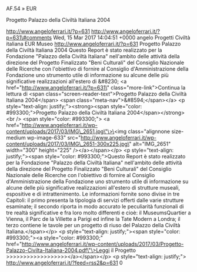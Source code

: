 AF.54 » EUR

Progetto Palazzo della Civiltà Italiana 2004

http://www.angeloferrari.it/?p=631 http://www.angeloferrari.it/?p=631\#comments Wed, 15 Mar 2017 14:04:51 +0000 angelo Progetti Civiltà italiana EUR Museo http://www.angeloferrari.it/?p=631 Progetto Palazzo della Civiltà Italiana 2004 Questo Report è stato realizzato per la Fondazione "Palazzo della Civiltà Italiana"  nell'ambito delle attività della direzione del Progetto Finalizzato "Beni Culturali" del Consiglio Nazionale delle Ricerche con l'obiettivo di fornire al Consiglio d'Amministrazione  della Fondazione uno strumento utile di informazione su alcune delle più significative realizzazioni all'estero di &\#8230; \<a href=\"http://www.angeloferrari.it/?p=631\" class=\"more-link\"\>Continua la lettura di \<span class=\"screen-reader-text\"\>Progetto Palazzo della Civiltà Italiana 2004\</span\> \<span class=\"meta-nav\"\>&\#8594;\</span\>\</a\> \<p style=\"text-align: justify;\"\>\<strong\>\<span style=\"color: \#993300;\"\>Progetto Palazzo della Civiltà Italiana 2004\</span\>\</strong\>\<br /\> \<span style=\"color: \#993300;\"\> \<a href=\"http://www.angeloferrari.it/wp-content/uploads/2017/03/IMG\_2651.jpg\"\>\<img class=\"alignnone size-medium wp-image-633\" src=\"http://www.angeloferrari.it/wp-content/uploads/2017/03/IMG\_2651-300x225.jpg\" alt=\"IMG\_2651\" width=\"300\" height=\"225\" /\>\</a\>\</span\>\</p\> \<p style=\"text-align: justify;\"\>\<span style=\"color: \#993300;\"\>Questo Report è stato realizzato per la Fondazione "Palazzo della Civiltà Italiana"  nell'ambito delle attività della direzione del Progetto Finalizzato "Beni Culturali" del Consiglio Nazionale delle Ricerche con l'obiettivo di fornire al Consiglio d'Amministrazione  della Fondazione uno strumento utile di informazione su alcune delle più significative realizzazioni all'estero di strutture museali, espositive e di  intrattenimento. Le informazioni fornite sono divise in tre Capitoli: il primo presenta la tipologia di servizi offerti dalle varie strutture esaminate; il secondo riporta in modo accurato le peculiarità funzionali di tre realtà significative e fra loro molto differenti e cioè: il MuseumsQuartier   a Vienna, il Parc de la Villette a Parigi ed infine la Tate Modern a Londra; il terzo contiene le tavole per un progetto di riuso del Palazzo della Civiltà Italiana.\</span\>\</p\> \<p style=\"text-align: justify;\"\>\<span style=\"color: \#993300;\"\>\<a style=\"color: \#993300;\" href=\"http://www.angeloferrari.it/wp-content/uploads/2017/03/Progetto-Palazzo-Civilta-Italiana-2004.pdf\"\>Leggi il Progetto &gt;&gt;&gt;&gt;&gt;&gt;&gt;&gt;&gt;&gt;&gt;&gt;&gt;&gt;&gt;&gt;&gt;&gt;\</a\>\</span\>\</p\> \<p style=\"text-align: justify;\"\> http://www.angeloferrari.it/?feed=rss2&p=631 0

